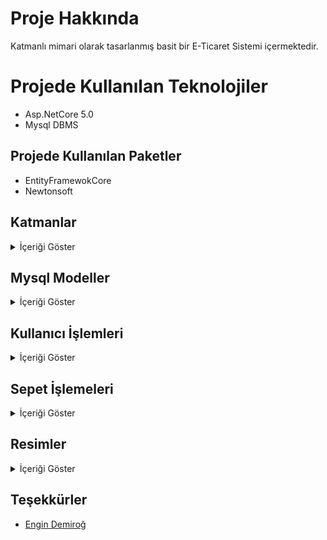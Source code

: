 # Proje Hakkında
Katmanlı mimari olarak tasarlanmış basit bir E-Ticaret Sistemi içermektedir.

# Projede Kullanılan Teknolojiler
+ Asp.NetCore 5.0
+ Mysql DBMS
## Projede Kullanılan Paketler
+ EntityFramewokCore
+ Newtonsoft

## Katmanlar
<details>
  <summary>İçeriği Göster</summary>
  
### Business

Gelen bilgileri gerekli koşullara göre işlemek veya kontrol etmek için oluşturulan İş Katmanı.

### Core

Projeden bağımsız çeşitli parçacıklar içeren çekirdek katman.

### DataAccess

Veritabanı CRUD işlemlerini gerçekleştirmek için oluşturulan Veri Erişim Katmanı.
### Entities

Veritabanı tabloları için oluşturulan Varlık Katmanı.

### MvcWebUI

İş katmanını internete açan Mvc Katmanı.
  </details>

  ## Mysql Modeller
  <details>
    <summary>İçeriği Göster</summary>

### Product
| Name          | Data Type     | Allow Nulls | Default |
| :------------ | :------------ | :---------- | :------ |
| ProductId     | int           | False       |         |
| CategoryId    | int           | False       |         |
| ProductName   | string        | False       |         |
| UnitPrice     | decimal       | False       |         |
| UnitsInStock  | short         | False       |         |

### Product
| Name          | Data Type     | Allow Nulls | Default |
| :------------ | :------------ | :---------- | :------ |
| CategoryId    | int           | False       |         |
| CategoryName  | string        | False       |         |
  </details>

  ## Kullanıcı İşlemleri
  <details>
    <summary>İçeriği Göster</summary>

### Microsoft.AspNetCore.Identity.EntityFrameworkCore ile kullanılmıştır.
  + DbContext
     + CustomIdentityDbContext
     + CustomIdentityUser
     + CustomIdentityRole

</details>

  ## Sepet İşlemeleri
  <details>
    <summary>İçeriği Göster</summary>

   + ISession'a Serialize edilerek set edilmiştir.
   + ISession'dan Deserialize edilerek get edilmiştir.
   
  ## Modeller
  
### Basket
| Name              | Data Type     | Allow Nulls | Default |
| :-----------------| :------------ | :---------- | :------ |
| BasketLine        | List          | False       |         |
| Total             | decimal       | False       |         |

### BasketLine
| Name          | Data Type     | Allow Nulls | Default |
| :------------ | :------------ | :---------- | :------ |
|  Product      | Product       | False       |         |
| Quantity      | İnt           | False       |         |
  
</details>

  ## Resimler
 <details>
<summary>İçeriği Göster</summary>
 <img width="1438" alt="Ekran Resmi 2022-07-23 16 47 52" src="https://user-images.githubusercontent.com/68536015/180611801-a1b8d0fb-6744-4597-8790-146b79c41425.png">
<img width="1435" alt="Ekran Resmi 2022-07-23 16 47 14" src="https://user-images.githubusercontent.com/68536015/180611846-56ede896-3ebf-432d-8449-70b16d2bcf33.png">
<img width="1438" alt="Ekran Resmi 2022-07-23 16 46 43" src="https://user-images.githubusercontent.com/68536015/180611867-7e3a9fa3-49a3-413a-a5c8-8ba36795cb48.png">
<img width="1440" alt="Ekran Resmi 2022-07-23 16 45 39" src="https://user-images.githubusercontent.com/68536015/180611870-7ba7db40-9e07-4bff-919e-0d6b1a44729c.png">
<img width="1436" alt="Ekran Resmi 2022-07-23 16 48 12" src="https://user-images.githubusercontent.com/68536015/180611880-5ad987b3-712a-4e5f-8337-e28a21d59ae7.png">
<img width="1440" alt="Ekran Resmi 2022-07-23 16 48 33" src="https://user-images.githubusercontent.com/68536015/180611886-2c0ed208-b23e-422e-99a3-8a0ef50a6df0.png">
<img width="1435" alt="Ekran Resmi 2022-07-23 16 49 07" src="https://user-images.githubusercontent.com/68536015/180611891-6e5a6292-800b-4b02-941b-96acc91bc02b.png">
<img width="1440" alt="Ekran Resmi 2022-07-23 16 49 28" src="https://user-images.githubusercontent.com/68536015/180611898-45e8b25d-4096-49eb-8339-42b3d7076c54.png">


   


 </details>

 ## Teşekkürler
  
- [Engin Demiroğ](https://www.linkedin.com/in/engindemirog/)

 
